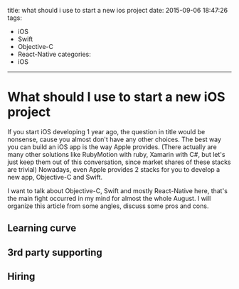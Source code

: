 title: what should i use to start a new ios project
date: 2015-09-06 18:47:26
tags:
- iOS
- Swift
- Objective-C
- React-Native
categories:
- iOS
---

# What should I use to start a new iOS project

If you start iOS developing 1 year ago, the question in title would be nonsense, cause you almost don't have any other choices. The best way you can build an iOS app is the way Apple provides. (There actually are many other solutions like RubyMotion with ruby, Xamarin with C#, but let's just keep them out of this conversation, since market shares of these stacks are trivial) Nowadays, even Apple provides 2 stacks for you to develop a new app, Objective-C and Swift.

I want to talk about Objective-C, Swift and mostly React-Native here, that's the main fight occurred in my mind for almost the whole August. I will organize this article from some angles, discuss some pros and cons.

## Learning curve

## 3rd party supporting

## Hiring
